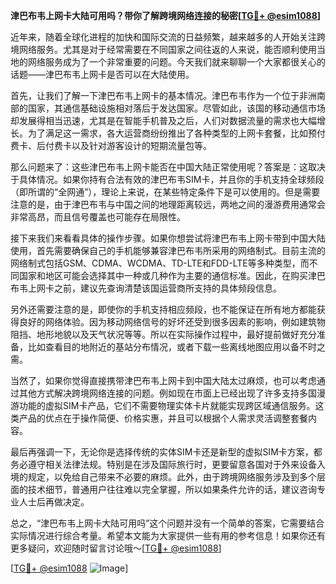 **津巴布韦上网卡大陆可用吗？带你了解跨境网络连接的秘密[[TG💪+ @esim1088](https://t.me/s/esim1088)]**

近年来，随着全球化进程的加快和国际交流的日益频繁，越来越多的人开始关注跨境网络服务。尤其是对于经常需要在不同国家之间往返的人来说，能否顺利使用当地的网络服务成为了一个非常重要的问题。今天我们就来聊聊一个大家都很关心的话题——津巴布韦上网卡是否可以在大陆使用。

首先，让我们了解一下津巴布韦上网卡的基本情况。津巴布韦作为一个位于非洲南部的国家，其通信基础设施相对落后于发达国家。尽管如此，该国的移动通信市场却发展得相当迅速，尤其是在智能手机普及之后，人们对数据流量的需求也大幅增长。为了满足这一需求，各大运营商纷纷推出了各种类型的上网卡套餐，比如预付费卡、后付费卡以及针对游客设计的短期流量包等。

那么问题来了：这些津巴布韦上网卡能否在中国大陆正常使用呢？答案是：这取决于具体情况。如果你持有合法有效的津巴布韦SIM卡，并且你的手机支持全球频段（即所谓的“全网通”），理论上来说，在某些特定条件下是可以使用的。但是需要注意的是，由于津巴布韦与中国之间的地理距离较远，两地之间的漫游费用通常会非常高昂，而且信号覆盖也可能存在局限性。

接下来我们来看看具体的操作步骤。如果你想尝试将津巴布韦上网卡带到中国大陆使用，首先需要确保自己的手机能够兼容津巴布韦所采用的网络制式。目前主流的网络制式包括GSM、CDMA、WCDMA、TD-LTE和FDD-LTE等多种类型，而不同国家和地区可能会选择其中一种或几种作为主要的通信标准。因此，在购买津巴布韦上网卡之前，建议先查询清楚该国运营商所支持的具体频段信息。

另外还需要注意的是，即使你的手机支持相应频段，也不能保证在所有地方都能获得良好的网络体验。因为移动网络信号的好坏还受到很多因素的影响，例如建筑物阻挡、地形地貌以及天气状况等等。所以在实际操作过程中，最好提前做好充分准备，比如查看目的地附近的基站分布情况，或者下载一些离线地图应用以备不时之需。

当然了，如果你觉得直接携带津巴布韦上网卡到中国大陆太过麻烦，也可以考虑通过其他方式解决跨境网络连接的问题。例如现在市面上已经出现了许多支持多国漫游功能的虚拟SIM卡产品，它们不需要物理实体卡片就能实现跨区域通信服务。这类产品的优点在于操作简便、价格实惠，并且可以根据个人需求灵活调整套餐内容。

最后再强调一下，无论你是选择传统的实体SIM卡还是新型的虚拟SIM卡方案，都务必遵守相关法律法规。特别是在涉及国际旅行时，更要留意各国对于外来设备入境的规定，以免给自己带来不必要的麻烦。此外，由于跨境网络服务涉及到多个层面的技术细节，普通用户往往难以完全掌握，所以如果条件允许的话，建议咨询专业人士后再做决定。

总之，“津巴布韦上网卡大陆可用吗”这个问题并没有一个简单的答案，它需要结合实际情况进行综合考量。希望本文能为大家提供一些有用的参考信息！如果你还有更多疑问，欢迎随时留言讨论哦～[[TG💪+ @esim1088](https://t.me/s/esim1088)] 

[[TG💪+ @esim1088](https://t.me/s/esim1088) ![Image](https://i.postimg.cc/4NQfJmqS/Snipaste-2025-05-13-00-14-12.png)]